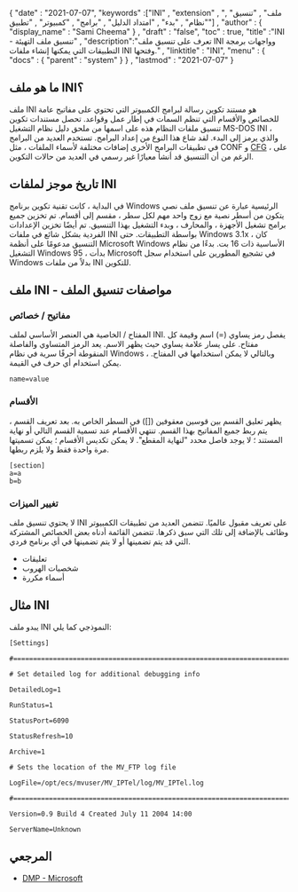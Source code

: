 {
  "date" : "2021-07-07",
  "keywords" :["INI" , "extension" , "ملف" , "تنسيق" , "نظام" , "بدء" , "امتداد الدليل" , "برامج" , "كمبيوتر" , "تطبيق"] ,
  "author" : {
    "display_name" : "Sami Cheema"
} ,
  "draft" : "false",
  "toc" : true,
  "title" :"INI - تنسيق ملف التهيئة" ,
  "description":"تعرف على تنسيق ملف INI وواجهات برمجة التطبيقات التي يمكنها إنشاء ملفات INI وفتحها." ,
  "linktitle" : "INI",
  "menu" : {
    "docs" : {
      "parent" : "system"
}
} ,
  "lastmod" : "2021-07-07"
}

## ما هو ملف INI؟ ##

ملف INI هو مستند تكوين رسالة لبرامج الكمبيوتر التي تحتوي على مفاتيح عامة للخصائص والأقسام التي تنظم السمات في إطار عمل وقواعد. تحصل مستندات تكوين تنسيق ملفات النظام هذه على اسمها من ملحق دليل نظام التشغيل MS-DOS INI ، والذي يرمز إلى البدء. لقد شاع هذا النوع من إعداد البرامج. تستخدم العديد من البرامج في تطبيقات البرامج الأخرى إضافات مختلفة لأسماء الملفات ، مثل CONF و [CFG](/ar/system/cfg/) ، على الرغم من أن التنسيق قد أنشأ معيارًا غير رسمي في العديد من حالات التكوين.

## تاريخ موجز لملفات INI ##

في البداية ، كانت تقنية تكوين برنامج Windows الرئيسية عبارة عن تنسيق ملف نصي يتكون من أسطر نصية مع زوج واحد مهم لكل سطر ، مقسم إلى أقسام. تم تخزين جميع برامج تشغيل الأجهزة ، والمحارف ، وبدء التشغيل بهذا التنسيق. تم أيضًا تخزين الإعدادات الفردية بشكل شائع في ملفات INI بواسطة التطبيقات.
حتى Windows 3.1x ، كان التنسيق مدعومًا على أنظمة Microsoft Windows الأساسية ذات 16 بت. بدءًا من نظام التشغيل Windows 95 ، بدأت Microsoft في تشجيع المطورين على استخدام سجل Windows بدلاً من ملفات INI للتكوين.

## ملف INI - مواصفات تنسيق الملف

### مفاتيح / خصائص ###

المفتاح / الخاصية هي العنصر الأساسي لملف INI. يفصل رمز يساوي (=) اسم وقيمة كل مفتاح. على يسار علامة يساوي حيث يظهر الاسم. يعد الرمز المتساوي والفاصلة المنقوطة أحرفًا سرية في نظام Windows ، وبالتالي لا يمكن استخدامها في المفتاح. يمكن استخدام أي حرف في القيمة.

```
name=value
```

### الأقسام ###

يظهر تعليق القسم بين قوسين معقوفين ([]) في السطر الخاص به. بعد تعريف القسم ، يتم ربط جميع المفاتيح بهذا القسم. تنتهي الأقسام عند تسمية القسم التالي أو نهاية المستند ؛ لا يوجد فاصل محدد "لنهاية المقطع". لا يمكن تكديس الأقسام ؛ يمكن تسميتها مرة واحدة فقط ولا يلزم ربطها.

```
[section]
a=a
b=b
```

### تغيير الميزات ###

لا يحتوي تنسيق ملف INI على تعريف مقبول عالميًا. تتضمن العديد من تطبيقات الكمبيوتر وظائف بالإضافة إلى تلك التي سبق ذكرها. تتضمن القائمة أدناه بعض الخصائص المشتركة التي قد يتم تضمينها أو لا يتم تضمينها في أي برنامج فردي.

* تعليقات
* شخصيات الهروب
* أسماء مكررة


## مثال INI ##

يبدو ملف INI النموذجي كما يلي:

```
[Settings]
 
#======================================================================
 
# Set detailed log for additional debugging info
 
DetailedLog=1
 
RunStatus=1
 
StatusPort=6090
 
StatusRefresh=10
 
Archive=1
 
# Sets the location of the MV_FTP log file
 
LogFile=/opt/ecs/mvuser/MV_IPTel/log/MV_IPTel.log
 
#======================================================================
 
Version=0.9 Build 4 Created July 11 2004 14:00
 
ServerName=Unknown

```

## المرجعي ##

* [DMP - Microsoft](https://docs.microsoft.com/en-us/troubleshoot/windows-client/performance/read-small-memory-dump-file)

